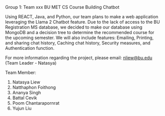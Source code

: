 Group 1: Team xxx
BU MET CS Course Building Chatbot

Using REACT, Java, and Python, our team plans to make a web application leveraging the Llama 2 Chatbot feature.
Due to the lack of access to the BU Registration MS database, we decided to make our database using MongoDB and a decision tree to determine the recommended course for the upcoming semester.
We will also include features: Emailing, Printing, and sharing chat history, Caching chat history, Security measures, and Authentication function.

For more information regarding the project, please email:
nliew@bu.edu (Team Leader - Natasya)


Team Member:
1. Natasya Liew
2. Natthaphon Foithong
3. Ananya Singh
4. Battal Cevik 
5. Poom Chantarapornrat 
6. Yujun Liu

